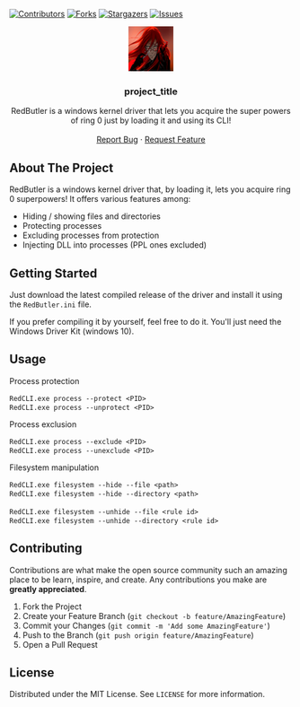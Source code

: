 [![Contributors][contributors-shield]][contributors-url]
[![Forks][forks-shield]][forks-url]
[![Stargazers][stars-shield]][stars-url]
[![Issues][issues-shield]][issues-url]

<p align="center">
  <a href="https://github.com/Zeta314/RedButler">
    <img src="images/logo.png" alt="Logo" width="80" height="80">
  </a>

  <h3 align="center">project_title</h3>

  <p align="center">
    RedButler is a windows kernel driver that lets you acquire the super powers of ring 0
    just by loading it and using its CLI!
    <br />
    <br />
    <a href="https://github.com/github_username/repo_name/issues">Report Bug</a>
    ·
    <a href="https://github.com/github_username/repo_name/issues">Request Feature</a>
  </p>
</p>

<!-- ABOUT THE PROJECT -->
## About The Project

RedButler is a windows kernel driver that, by loading it, lets you acquire ring 0 superpowers!
It offers various features among:
 * Hiding / showing files and directories
 * Protecting processes 
 * Excluding processes from protection
 * Injecting DLL into processes (PPL ones excluded)

<!-- GETTING STARTED -->
## Getting Started

Just download the latest compiled release of the driver and install it using the `RedButler.ini` file.

If you prefer compiling it by yourself, feel free to do it.
You'll just need the Windows Driver Kit (windows 10).

<!-- USAGE EXAMPLES -->
## Usage

Process protection
```
RedCLI.exe process --protect <PID>
RedCLI.exe process --unprotect <PID>
```

Process exclusion
```
RedCLI.exe process --exclude <PID>
RedCLI.exe process --unexclude <PID>
```

Filesystem manipulation
```
RedCLI.exe filesystem --hide --file <path>
RedCLI.exe filesystem --hide --directory <path>

RedCLI.exe filesystem --unhide --file <rule id>
RedCLI.exe filesystem --unhide --directory <rule id>
```


<!-- CONTRIBUTING -->
## Contributing

Contributions are what make the open source community such an amazing place to be learn, inspire, and create. Any contributions you make are **greatly appreciated**.

1. Fork the Project
2. Create your Feature Branch (`git checkout -b feature/AmazingFeature`)
3. Commit your Changes (`git commit -m 'Add some AmazingFeature'`)
4. Push to the Branch (`git push origin feature/AmazingFeature`)
5. Open a Pull Request



<!-- LICENSE -->
## License

Distributed under the MIT License. See `LICENSE` for more information.


<!-- MARKDOWN LINKS & IMAGES -->
<!-- https://www.markdownguide.org/basic-syntax/#reference-style-links -->
[contributors-shield]: https://img.shields.io/github/contributors/Zeta314/RedButler.svg
[contributors-url]: https://github.com/Zeta314/RedButler/graphs/contributors
[forks-shield]: https://img.shields.io/github/forks/Zeta314/RedButler.svg
[forks-url]: https://github.com/Zeta314/RedButler/network/members
[stars-shield]: https://img.shields.io/github/stars/Zeta314/RedButler.svg
[stars-url]: https://github.com/Zeta314/RedButler/stargazers
[issues-shield]: https://img.shields.io/github/issues/Zeta314/RedButler.svg
[issues-url]: https://github.com/Zeta314/RedButler/issues
